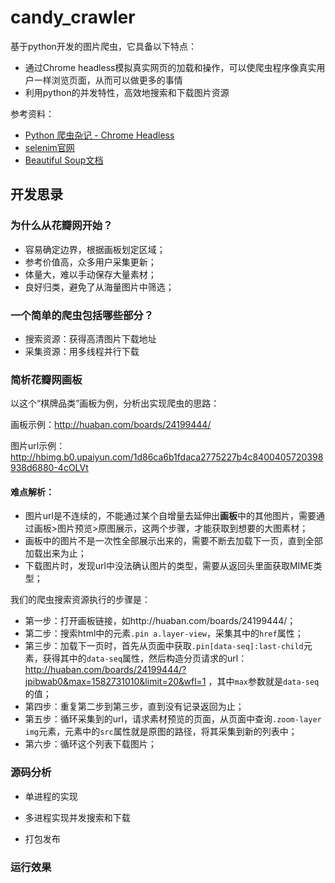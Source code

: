 # candy_crawler
基于python开发的图片爬虫，它具备以下特点：

* 通过Chrome headless模拟真实网页的加载和操作，可以使爬虫程序像真实用户一样浏览页面，从而可以做更多的事情
* 利用python的并发特性，高效地搜索和下载图片资源

参考资料：

* [Python 爬虫杂记 - Chrome Headless](https://www.jianshu.com/p/779b8b23e08f)
* [selenim官网](https://selenium-python.readthedocs.io/) 
* [Beautiful Soup文档](https://www.crummy.com/software/BeautifulSoup/bs4/doc/index.zh.html)

## 开发思录

### 为什么从花瓣网开始？

* 容易确定边界，根据画板划定区域；
* 参考价值高，众多用户采集更新；
* 体量大，难以手动保存大量素材；
* 良好归类，避免了从海量图片中筛选；

### 一个简单的爬虫包括哪些部分？

* 搜索资源：获得高清图片下载地址
* 采集资源：用多线程并行下载

### 简析花瓣网画板

以这个“棋牌品类”画板为例，分析出实现爬虫的思路：

画板示例：http://huaban.com/boards/24199444/

图片url示例：http://hbimg.b0.upaiyun.com/1d86ca6b1fdaca2775227b4c8400405720398938d6880-4cOLVt

#### 难点解析：

* 图片url是不连续的，不能通过某个自增量去延伸出**画板**中的其他图片，需要通过画板>图片预览>原图展示，这两个步骤，才能获取到想要的大图素材；
* 画板中的图片不是一次性全部展示出来的，需要不断去加载下一页，直到全部加载出来为止；
* 下载图片时，发现url中没法确认图片的类型，需要从返回头里面获取MIME类型；


我们的爬虫搜索资源执行的步骤是：

* 第一步：打开画板链接，如http://huaban.com/boards/24199444/；
* 第二步：搜索html中的元素`.pin a.layer-view`，采集其中的`href`属性；
* 第三步：加载下一页时，首先从页面中获取`.pin[data-seq]:last-child`元素，获得其中的`data-seq`属性，然后构造分页请求的url：http://huaban.com/boards/24199444/?jpibwab0&max=1582731010&limit=20&wfl=1 ，其中`max`参数就是`data-seq`的值；
* 第四步：重复第二步到第三步，直到没有记录返回为止；
* 第五步：循环采集到的url，请求素材预览的页面，从页面中查询`.zoom-layer img`元素，元素中的`src`属性就是原图的路径，将其采集到新的列表中；
* 第六步：循环这个列表下载图片；

### 源码分析

* 单进程的实现

* 多进程实现并发搜索和下载

* 打包发布

### 运行效果


